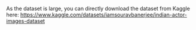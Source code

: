 As the dataset is large, you can directly download the dataset from Kaggle here: https://www.kaggle.com/datasets/iamsouravbanerjee/indian-actor-images-dataset
